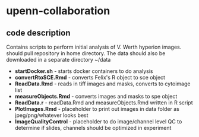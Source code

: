 # upenn-collaboration

## code description

Contains scripts to perform initial analysis of V. Werth hyperion images. should pull repository in home directory. The data should also be downloaded in a separate directory ~/data

* **startDocker.sh** - starts docker containers to do analysis
* **convertRtoSCE.Rmd** - converts Felix's R object to sce object
* **ReadData.Rmd** - reads in tiff images and masks, converts to cytoimage list
* **measureObjects.Rmd** - converts images and masks to spe object
* **ReadData.r** - readData.Rmd and measureObjects.Rmd written in R script
* **PlotImages.Rmd** - placeholder to print out images in data folder as jpeg/png/whatever looks best
* **ImageQualityControl** - placeholder to do image/channel level QC to determine if slides, channels should be optimized in experiment


